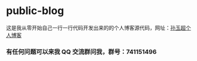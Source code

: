 # public-blog
这是我从零开始自己一行一行代码开发出来的的个人博客源代码，网址：<a href="www.sunyuchao.com" target="_blank">孙玉超个人博客</a>
<h3>有任何问题可以来我 QQ 交流群问我，群号：741151496</h3>
